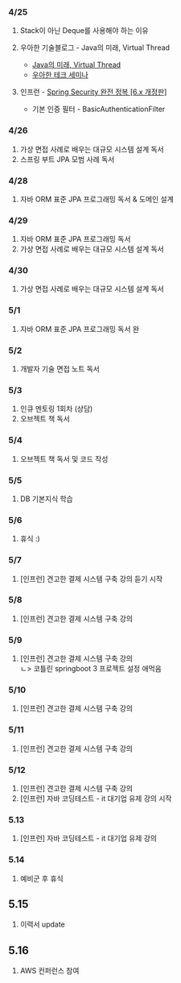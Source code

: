 ### 4/25

1. Stack이 아닌 Deque를 사용해야 하는 이유
2. 우아한 기술블로그 - Java의 미래, Virtual Thread

   - [Java의 미래, Virtual Thread](https://techblog.woowahan.com/15398/)
   - [우아한 테크 세미나](https://www.youtube.com/watch?v=BZMZIM-n4C0)

3. 인프런 - [Spring Security 완전 정복 [6.x 개정판]](https://www.inflearn.com/course/%EC%8A%A4%ED%94%84%EB%A7%81-%EC%8B%9C%ED%81%90%EB%A6%AC%ED%8B%B0-%EC%99%84%EC%A0%84%EC%A0%95%EB%B3%B5/dashboard)
   - 기본 인증 필터 - BasicAuthenticationFilter

### 4/26

1. 가상 면접 사례로 배우는 대규모 시스템 설계 독서
2. 스프링 부트 JPA 모범 사례 독서

### 4/28

1. 자바 ORM 표준 JPA 프로그래밍 독서 & 도메인 설계

### 4/29

1. 자바 ORM 표준 JPA 프로그래밍 독서
2. 가상 면접 사례로 배우는 대규모 시스템 설계 독서

### 4/30

1. 가상 면접 사례로 배우는 대규모 시스템 설계 독서

### 5/1

1. 자바 ORM 표준 JPA 프로그래밍 독서 완

### 5/2

1. 개발자 기술 면접 노트 독서

### 5/3

1. 인큐 멘토링 1회차 (상담)
2. 오브젝트 책 독서

### 5/4

1. 오브젝트 책 독서 및 코드 작성

### 5/5

1. DB 기본지식 학습

### 5/6

1. 휴식 :)

### 5/7

1. [인프런] 견고한 결제 시스템 구축 강의 듣기 시작

### 5/8

1. [인프런] 견고한 결제 시스템 구축 강의

### 5/9

1. [인프런] 견고한 결제 시스템 구축 강의  
   ㄴ> 코틀린 springboot 3 프로젝트 설정 애먹음

### 5/10

1. [인프런] 견고한 결제 시스템 구축 강의

### 5/11

1. [인프런] 견고한 결제 시스템 구축 강의

### 5/12

1. [인프런] 견고한 결제 시스템 구축 강의
2. [인프런] 자바 코딩테스트 - it 대기업 유제 강의 시작

### 5.13

1. [인프런] 자바 코딩테스트 - it 대기업 유제 강의

### 5.14

1. 예비군 후 휴식

## 5.15

1. 이력서 update

## 5.16

1. AWS 컨퍼런스 참여
